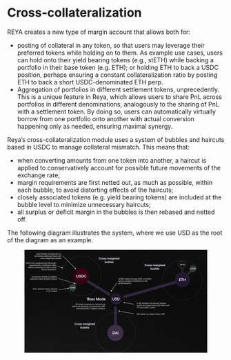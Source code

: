 # Cross-collateralization

REYA creates a new type of margin account that allows both for:

* posting of collateral in any token, so that users may leverage their preferred tokens while holding on to them. As example use cases, users can hold onto their yield bearing tokens (e.g., stETH) while backing a portfolio in their base token (e.g. ETH); or holding ETH to back a USDC position, perhaps ensuring a constant collateralization ratio by posting ETH to back a short USDC-denominated ETH perp.
* Aggregation of portfolios in different settlement tokens, unprecedently. This is a unique feature in Reya, which allows users to share PnL across portfolios in different denominations, analogously to the sharing of PnL with a settlement token. By doing so, users can automatically virtually borrow from one portfolio onto another with actual conversion happening only as needed, ensuring maximal synergy.

Reya’s cross-collateralization module uses a system of bubbles and haircuts based in USDC to manage collateral mismatch. This means that:

* when converting amounts from one token into another, a haircut is applied to conservatively account for possible future movements of the exchange rate;
* margin requirements are first netted out, as much as possible, within each bubble, to avoid distorting effects of the haircuts;
* closely associated tokens (e.g. yield bearing tokens) are included at the bubble level to minimize unnecessary haircuts;
* all surplus or deficit margin in the bubbles is then rebased and netted off.

The following diagram illustrates the system, where we use USD as the root of the diagram as an example.

<figure><img src="../../.gitbook/assets/image (29).png" alt=""><figcaption></figcaption></figure>
